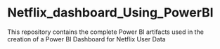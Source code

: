 # Netflix_dashboard_Using_PowerBI
This repository contains the complete Power BI artifacts used in the creation of a Power BI Dashboard for Netflix User Data
